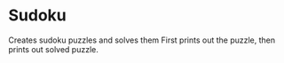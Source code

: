 # Sudoku
Creates sudoku puzzles and solves them
First prints out the puzzle, then prints out solved puzzle. 
